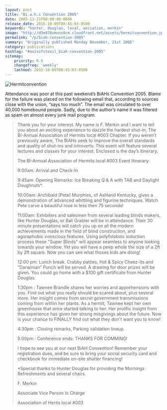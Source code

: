 ```yaml
---
layout: post
title: "Bi.a.h.s Convention 2005"
date: 2005-11-21T00:00:00-0600
release_date: 2015-10-09T08:45:03-0500
keywords: "hunter, douglas, local, aociation, merkin"
image: "http://d3e878vmunx8cm.cloudfront.net/assets/hermitconvention.jpg"
permalink: "/p/biah-convention-2005"
summary: "Originally published Monday November, 21st 2005"
category: publications
hashtag: "#axisofstevil_biah-convention-2005"
sitemap:
    priority: 0.9
    changefreq: 'weekly'
    lastmod: 2015-10-09T08:45:03-0500
---
```


[id_1]: http://d3e878vmunx8cm.cloudfront.net/assets/hermitconvention.jpg "Hermitconvention"
![Hermitconvention][id_1]

Attendance was poor at this past weekend’s BiAHs Convention 2005. Blame for the failure was placed on the following email that, according to sources close with the union, “says too much”. The email was circulated to over 40,000 homebound people. Sadly, due to the author’s name it was filtered as spam on almost every junk mail program.

> Thank you for your interest. My name is F. Merkin and I want to tell you about an exciting experience to dazzle the hardest shut-in; The BI-Annual Association of Hermits local #003 Chapter. If you weren’t previously aware, The BiAHs seek to improve the overall standards and quality of shut-ins and introverts. This event will feature several lectures and classes for your interest. Enclosed is the day’s itinerary.
> 
> The BI-Annual Association of Hermits local #003 
> Event Itinerary:
> 
> 9:00am: Arrival and Check-In
> 
> 9:45am: Opening Remarks: Ice Breaking Q & A with TAB and Daylight Doughnuts*.
> 
> 10:00am: Archibald (Pete) Murphies, of Ashland Kentucky, gives a demonstration of advanced whittling and figurine techniques. Watch Pete carve a beautiful rose in less then 75 seconds!
> 
> 11:00am: Exhibiters and salesmen from several leading blinds makers, like Hunter Douglas, or Bali Grabler will be in attendance. Their 30 minute presentations will catch you up on all the modern achievements made in the field of blind construction, and agoraphobic conscious features. Using polyfoloboic induction process these "Super Blinds" will appear seamless to anyone looking towards your window. Yet you will have a peep whole the size of a 2ft by 2ft square. Now you can see what thoses kids are doing!
> 
> 12:00 pm: Lunch break. Crabby patties, Hot & Spicy Cheez-its and “Darwinian” Punch will be served. A drawing for door prizes will be given. You could go home with a $100 gift certificate from Hunter Douglas.
> 
> 1:30pm : Tawnee Brandle shares her worries and apprehensions with you. Find out what you really should be scared about, plus several more. Her insight comes from secret government transmissions coming from within her plants. As a hermit, Tawnee kept her own greenhouse that once started talking to her. Her prolific insight from this experience has given her strong misgivings about the future. Now is your chance to FINALLY find out what they don't want you to know!
> 
> 4:30pm : Closing remarks, Parking validation lineup.
> 
> 5:00pm : Conference ends: THANKS FOR COMMING!
> 
> I hope to see you at our next BiAH Convention! Remember your registration dues, and be sure to bring your social security card and checkbook for immediate on-site shutter financing!
> 
> *Special thanks to Hunter Douglas for providing the Mornings Refreshments and several chairs.
> 
> F. Merkin
>
> Associate Vice Person In Charge
>
> Association of Herits local #003
